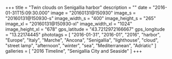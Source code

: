 +++
title = "Twin clouds on Senigallia harbor"
description = ""
date = "2016-01-31T15:09:30.000"
image = "20160131@150930"
image_s = "20160131@150930-s"
image_width_s = "400"
image_height_s = "265"
image_xl = "20160131@150930-xl"
image_width_xl = "1024"
image_height_xl = "678"
gps_latitude = "43.7212972166667"
gps_longitude = "13.22174445"
phototags = [ "2016-01-31", "2016-01", "2016", "harbor", "Europe", "Italy", "Marche", "Ancona", "Senigallia", "lighthouse", "cloud", "street lamp", "afternoon", "winter", "sea", "Mediterranean", "Adriatic" ]
galleries = [ "2016 Timeline", "Senigallia City and Seaside" ]
+++
